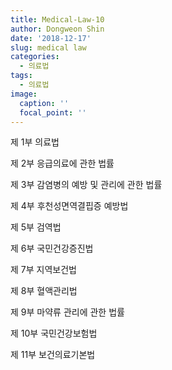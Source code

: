```yaml
---
title: Medical-Law-10
author: Dongweon Shin
date: '2018-12-17'
slug: medical law
categories:
  - 의료법
tags:
  - 의료법
image:
  caption: ''
  focal_point: ''
---
```


제 1부 의료법

제 2부 응급의료에 관한 법률

제 3부 감염병의 예방 및 관리에 관한 법률

제 4부 후천성면역결핍증 예방법

제 5부 검역법

제 6부 국민건강증진법

제 7부 지역보건법

제 8부 혈액관리법

제 9부 마약류 관리에 관한 법률

제 10부 국민건강보험법

제 11부 보건의료기본법

